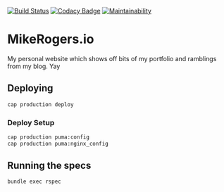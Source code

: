 [![Build Status](https://travis-ci.org/MikeRogers0/MikeRogersIO.svg?branch=master)](https://travis-ci.org/MikeRogers0/MikeRogersIO)
[![Codacy Badge](https://api.codacy.com/project/badge/Grade/df7d23ccf98c47179b1eec1d72568785)](https://app.codacy.com/app/MikeRogers0/MikeRogersIO?utm_source=github.com&utm_medium=referral&utm_content=MikeRogers0/MikeRogersIO&utm_campaign=Badge_Grade_Dashboard)
[![Maintainability](https://api.codeclimate.com/v1/badges/6f1ddb38ace46bf6ff07/maintainability)](https://codeclimate.com/github/MikeRogers0/MikeRogersIO/maintainability)

# MikeRogers.io

My personal website which shows off bits of my portfolio and ramblings from my blog. Yay

## Deploying

```bash
cap production deploy
```

### Deploy Setup

```bash
cap production puma:config
cap production puma:nginx_config
```

## Running the specs

```bash
bundle exec rspec
```
